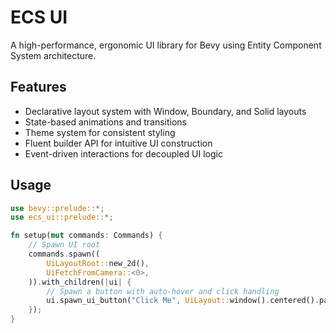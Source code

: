 # ECS UI

A high-performance, ergonomic UI library for Bevy using Entity Component System architecture.

## Features

- Declarative layout system with Window, Boundary, and Solid layouts
- State-based animations and transitions
- Theme system for consistent styling
- Fluent builder API for intuitive UI construction
- Event-driven interactions for decoupled UI logic

## Usage

```rust
use bevy::prelude::*;
use ecs_ui::prelude::*;

fn setup(mut commands: Commands) {
    // Spawn UI root
    commands.spawn((
        UiLayoutRoot::new_2d(),
        UiFetchFromCamera::<0>,
    )).with_children(|ui| {
        // Spawn a button with auto-hover and click handling
        ui.spawn_ui_button("Click Me", UiLayout::window().centered().pack());
    });
}
```